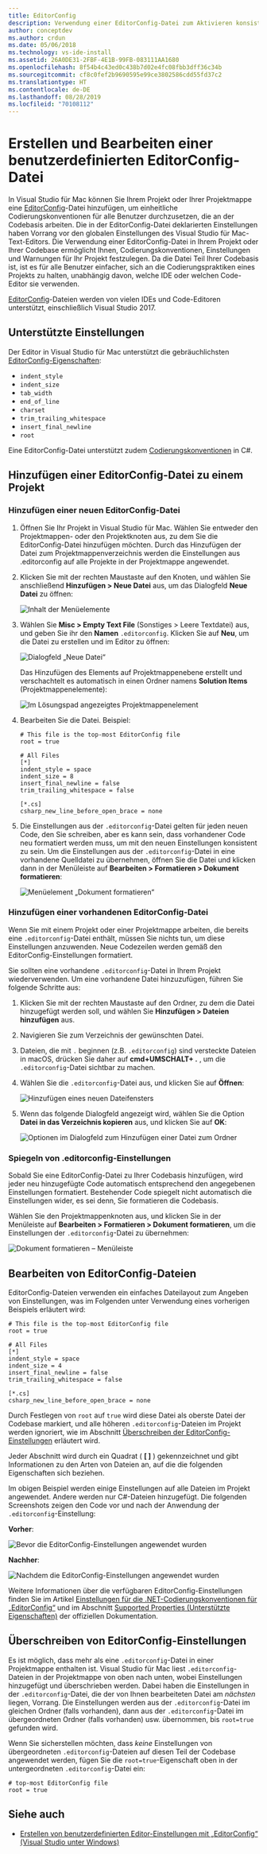 ```yaml
---
title: EditorConfig
description: Verwendung einer EditorConfig-Datei zum Aktivieren konsistenter Codierungskonventionen für Projekte in Visual Studio für Mac.
author: conceptdev
ms.author: crdun
ms.date: 05/06/2018
ms.technology: vs-ide-install
ms.assetid: 26A0DE31-2FBF-4E1B-99FB-083111AA1680
ms.openlocfilehash: 8f54b4c43ed0c438b7d02e4fc08fbb3dff36c34b
ms.sourcegitcommit: cf8c0fef2b9690595e99ce3802586cdd55fd37c2
ms.translationtype: HT
ms.contentlocale: de-DE
ms.lasthandoff: 08/28/2019
ms.locfileid: "70108112"
---
```

# <a name="creating-and-editing-a-custom-editorconfig-file"></a>Erstellen und Bearbeiten einer benutzerdefinierten EditorConfig-Datei

In Visual Studio für Mac können Sie Ihrem Projekt oder Ihrer Projektmappe eine [EditorConfig](http://editorconfig.org/)-Datei hinzufügen, um einheitliche Codierungskonventionen für alle Benutzer durchzusetzen, die an der Codebasis arbeiten. Die in der EditorConfig-Datei deklarierten Einstellungen haben Vorrang vor den globalen Einstellungen des Visual Studio für Mac-Text-Editors. Die Verwendung einer EditorConfig-Datei in Ihrem Projekt oder Ihrer Codebase ermöglicht Ihnen, Codierungskonventionen, Einstellungen und Warnungen für Ihr Projekt festzulegen. Da die Datei Teil Ihrer Codebasis ist, ist es für alle Benutzer einfacher, sich an die Codierungspraktiken eines Projekts zu halten, unabhängig davon, welche IDE oder welchen Code-Editor sie verwenden.

[EditorConfig](http://editorconfig.org/)-Dateien werden von vielen IDEs und Code-Editoren unterstützt, einschließlich Visual Studio 2017.

## <a name="supported-settings"></a>Unterstützte Einstellungen

Der Editor in Visual Studio für Mac unterstützt die gebräuchlichsten [EditorConfig-Eigenschaften](http://editorconfig.org/#supported-properties):

- `indent_style`
- `indent_size`
- `tab_width`
- `end_of_line`
- `charset`
- `trim_trailing_whitespace`
- `insert_final_newline`
- `root`

Eine EditorConfig-Datei unterstützt zudem [Codierungskonventionen](/visualstudio/ide/editorconfig-code-style-settings-reference) in C#.

## <a name="add-an-editorconfig-file-to-a-project"></a>Hinzufügen einer EditorConfig-Datei zu einem Projekt

### <a name="adding-a-new-editorconfig-file"></a>Hinzufügen einer neuen EditorConfig-Datei

1. Öffnen Sie Ihr Projekt in Visual Studio für Mac. Wählen Sie entweder den Projektmappen- oder den Projektknoten aus, zu dem Sie die EditorConfig-Datei hinzufügen möchten. Durch das Hinzufügen der Datei zum Projektmappenverzeichnis werden die Einstellungen aus .editorconfig auf alle Projekte in der Projektmappe angewendet.

2. Klicken Sie mit der rechten Maustaste auf den Knoten, und wählen Sie anschließend **Hinzufügen > Neue Datei** aus, um das Dialogfeld **Neue Datei** zu öffnen:

    ![Inhalt der Menüelemente](media/editorconfig-image0.png)

3. Wählen Sie **Misc > Empty Text File** (Sonstiges > Leere Textdatei) aus, und geben Sie ihr den **Namen** `.editorconfig`. Klicken Sie auf **Neu**, um die Datei zu erstellen und im Editor zu öffnen:

    ![Dialogfeld „Neue Datei“](media/editorconfig-image1.png)

    Das Hinzufügen des Elements auf Projektmappenebene erstellt und verschachtelt es automatisch in einen Ordner namens **Solution Items** (Projektmappenelemente):

    ![Im Lösungspad angezeigtes Projektmappenelement](media/editorconfig-image1a.png)

4. Bearbeiten Sie die Datei. Beispiel:

    ```EditorConfig
    # This file is the top-most EditorConfig file
    root = true

    # All Files
    [*]
    indent_style = space
    indent_size = 8
    insert_final_newline = false
    trim_trailing_whitespace = false

    [*.cs]
    csharp_new_line_before_open_brace = none
    ```

4. Die Einstellungen aus der `.editorconfig`-Datei gelten für jeden neuen Code, den Sie schreiben, aber es kann sein, dass vorhandener Code neu formatiert werden muss, um mit den neuen Einstellungen konsistent zu sein. Um die Einstellungen aus der `.editorconfig`-Datei in eine vorhandene Quelldatei zu übernehmen, öffnen Sie die Datei und klicken dann in der Menüleiste auf **Bearbeiten > Formatieren > Dokument formatieren**:

    ![Menüelement „Dokument formatieren“](media/editorconfig-image2.png)

### <a name="adding-an-existing-editorconfig-file"></a>Hinzufügen einer vorhandenen EditorConfig-Datei

Wenn Sie mit einem Projekt oder einer Projektmappe arbeiten, die bereits eine `.editorconfig`-Datei enthält, müssen Sie nichts tun, um diese Einstellungen anzuwenden. Neue Codezeilen werden gemäß den EditorConfig-Einstellungen formatiert.

Sie sollten eine vorhandene `.editorconfig`-Datei in Ihrem Projekt wiederverwenden. Um eine vorhandene Datei hinzuzufügen, führen Sie folgende Schritte aus:

1. Klicken Sie mit der rechten Maustaste auf den Ordner, zu dem die Datei hinzugefügt werden soll, und wählen Sie **Hinzufügen > Dateien hinzufügen** aus.

2. Navigieren Sie zum Verzeichnis der gewünschten Datei.

3. Dateien, die mit `.` beginnen (z.B. `.editorconfig`) sind versteckte Dateien in macOS, drücken Sie daher auf **cmd+UMSCHALT+ .** , um die `.editorconfig`-Datei sichtbar zu machen.

4. Wählen Sie die `.editorconfig`-Datei aus, und klicken Sie auf **Öffnen**:

    ![Hinzufügen eines neuen Dateifensters](media/editorconfig-image3b.png)

5. Wenn das folgende Dialogfeld angezeigt wird, wählen Sie die Option **Datei in das Verzeichnis kopieren** aus, und klicken Sie auf **OK**:

    ![Optionen im Dialogfeld zum Hinzufügen einer Datei zum Ordner](media/editorconfig-image3.png)

### <a name="reflecting-editorconfig-settings"></a>Spiegeln von .editorconfig-Einstellungen

Sobald Sie eine EditorConfig-Datei zu Ihrer Codebasis hinzufügen, wird jeder neu hinzugefügte Code automatisch entsprechend den angegebenen Einstellungen formatiert. Bestehender Code spiegelt nicht automatisch die Einstellungen wider, es sei denn, Sie formatieren die Codebasis.

Wählen Sie den Projektmappenknoten aus, und klicken Sie in der Menüleiste auf **Bearbeiten > Formatieren > Dokument formatieren**, um die Einstellungen der `.editorconfig`-Datei zu übernehmen:

![Dokument formatieren – Menüleiste](media/editorconfig-image3a.png)

## <a name="editing-an-editorconfig-file"></a>Bearbeiten von EditorConfig-Dateien

EditorConfig-Dateien verwenden ein einfaches Dateilayout zum Angeben von Einstellungen, was im Folgenden unter Verwendung eines vorherigen Beispiels erläutert wird:

```EditorConfig
# This file is the top-most EditorConfig file
root = true

# All Files
[*]
indent_style = space
indent_size = 4
insert_final_newline = false
trim_trailing_whitespace = false

[*.cs]
csharp_new_line_before_open_brace = none
```

Durch Festlegen von `root` auf `true` wird diese Datei als oberste Datei der Codebase markiert, und alle höheren `.editorconfig`-Dateien im Projekt werden ignoriert, wie im Abschnitt [Überschreiben der EditorConfig-Einstellungen](#override-editorconfig-settings) erläutert wird.

Jeder Abschnitt wird durch ein Quadrat ( **[ ]** ) gekennzeichnet und gibt Informationen zu den Arten von Dateien an, auf die die folgenden Eigenschaften sich beziehen.

Im obigen Beispiel werden einige Einstellungen auf alle Dateien im Projekt angewendet. Andere werden nur C#-Dateien hinzugefügt. Die folgenden Screenshots zeigen den Code vor und nach der Anwendung der `.editorconfig`-Einstellung:

**Vorher**:

![Bevor die EditorConfig-Einstellungen angewendet wurden](media/editorconfig-image4.png)

**Nachher**:

![Nachdem die EditorConfig-Einstellungen angewendet wurden](media/editorconfig-image5.png)

Weitere Informationen über die verfügbaren EditorConfig-Einstellungen finden Sie im Artikel [Einstellungen für die .NET-Codierungskonventionen für „EditorConfig“](/visualstudio/ide/editorconfig-code-style-settings-reference) und im Abschnitt [Supported Properties (Unterstützte Eigenschaften)](http://editorconfig.org/#supported-properties) der offiziellen Dokumentation.

## <a name="override-editorconfig-settings"></a>Überschreiben von EditorConfig-Einstellungen

Es ist möglich, dass mehr als eine `.editorconfig`-Datei in einer Projektmappe enthalten ist. Visual Studio für Mac liest `.editorconfig`-Dateien in der Projektmappe von oben nach unten, wobei Einstellungen hinzugefügt und überschrieben werden. Dabei haben die Einstellungen in der `.editorconfig`-Datei, die der von Ihnen bearbeiteten Datei am _nächsten_ liegen, Vorrang. Die Einstellungen werden aus der `.editorconfig`-Datei im gleichen Ordner (falls vorhanden), dann aus der `.editorconfig`-Datei im übergeordneten Ordner (falls vorhanden) usw. übernommen, bis `root=true` gefunden wird.

Wenn Sie sicherstellen möchten, dass _keine_ Einstellungen von übergeordneten `.editorconfig`-Dateien auf diesen Teil der Codebase angewendet werden, fügen Sie die `root=true`-Eigenschaft oben in der untergeordneten `.editorconfig`-Datei ein:

```EditorConfig
# top-most EditorConfig file
root = true
```

## <a name="see-also"></a>Siehe auch

- [Erstellen von benutzerdefinierten Editor-Einstellungen mit „EditorConfig“ (Visual Studio unter Windows)](/visualstudio/ide/create-portable-custom-editor-options)